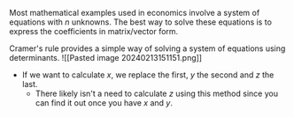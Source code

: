 Most mathematical examples used in economics involve a system of equations with *n* unknowns.
The best way to solve these equations is to express the coefficients in matrix/vector form.

Cramer's rule provides a simple way of solving a system of equations using determinants.
![[Pasted image 20240213151151.png]]
- If we want to calculate $x$, we replace the first, $y$ the second and $z$ the last.
	- There likely isn't a need to calculate $z$ using this method since you can find it out once you have $x$ and $y$.
